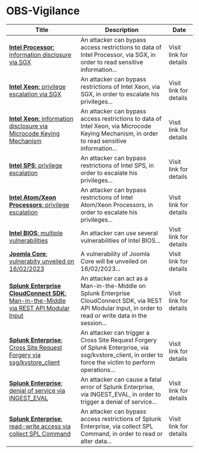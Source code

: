 

# OBS-Vigilance

 |Title|Description|Date|
 |---|---|---|
 |[<a href="https://vigilance.fr/vulnerability/Intel-Processor-information-disclosure-via-SGX-40566" class="noirorange"><b>Intel Processor</b>: information disclosure via SGX</a>](https://vigilance.fr/vulnerability/Intel-Processor-information-disclosure-via-SGX-40566)|An attacker can bypass access restrictions to data of Intel Processor, via SGX, in order to read sensitive information...|Visit link for details|
 |[<a href="https://vigilance.fr/vulnerability/Intel-Xeon-privilege-escalation-via-SGX-40565" class="noirorange"><b>Intel Xeon</b>: privilege escalation via SGX</a>](https://vigilance.fr/vulnerability/Intel-Xeon-privilege-escalation-via-SGX-40565)|An attacker can bypass restrictions of Intel Xeon, via SGX, in order to escalate his privileges...|Visit link for details|
 |[<a href="https://vigilance.fr/vulnerability/Intel-Xeon-information-disclosure-via-Microcode-Keying-Mechanism-40564" class="noirorange"><b>Intel Xeon</b>: information disclosure via Microcode Keying Mechanism</a>](https://vigilance.fr/vulnerability/Intel-Xeon-information-disclosure-via-Microcode-Keying-Mechanism-40564)|An attacker can bypass access restrictions to data of Intel Xeon, via Microcode Keying Mechanism, in order to read sensitive information...|Visit link for details|
 |[<a href="https://vigilance.fr/vulnerability/Intel-SPS-privilege-escalation-40563" class="noirorange"><b>Intel SPS</b>: privilege escalation</a>](https://vigilance.fr/vulnerability/Intel-SPS-privilege-escalation-40563)|An attacker can bypass restrictions of Intel SPS, in order to escalate his privileges...|Visit link for details|
 |[<a href="https://vigilance.fr/vulnerability/Intel-Atom-Xeon-Processors-privilege-escalation-40562" class="noirorange"><b>Intel Atom/Xeon Processors</b>: privilege escalation</a>](https://vigilance.fr/vulnerability/Intel-Atom-Xeon-Processors-privilege-escalation-40562)|An attacker can bypass restrictions of Intel Atom/Xeon Processors, in order to escalate his privileges...|Visit link for details|
 |[<a href="https://vigilance.fr/vulnerability/Intel-BIOS-multiple-vulnerabilities-40559" class="noirorange"><b>Intel BIOS</b>: multiple vulnerabilities</a>](https://vigilance.fr/vulnerability/Intel-BIOS-multiple-vulnerabilities-40559)|An attacker can use several vulnerabilities of Intel BIOS...|Visit link for details|
 |[<a href="https://vigilance.fr/vulnerability/Joomla-Core-vulnerabity-unveiled-on-16-02-2023-40558" class="noirorange"><b>Joomla Core</b>: vulnerabity unveiled on 16/02/2023</a>](https://vigilance.fr/vulnerability/Joomla-Core-vulnerabity-unveiled-on-16-02-2023-40558)|A vulnerability of Joomla Core will be unveiled on 16/02/2023...|Visit link for details|
 |[<a href="https://vigilance.fr/vulnerability/Splunk-Enterprise-CloudConnect-SDK-Man-in-the-Middle-via-REST-API-Modular-Input-40557" class="noirorange"><b>Splunk Enterprise CloudConnect SDK</b>: Man-in-the-Middle via REST API Modular Input</a>](https://vigilance.fr/vulnerability/Splunk-Enterprise-CloudConnect-SDK-Man-in-the-Middle-via-REST-API-Modular-Input-40557)|An attacker can act as a Man-in-the-Middle on Splunk Enterprise CloudConnect SDK, via REST API Modular Input, in order to read or write data in the session...|Visit link for details|
 |[<a href="https://vigilance.fr/vulnerability/Splunk-Enterprise-Cross-Site-Request-Forgery-via-ssg-kvstore-client-40556" class="noirorange"><b>Splunk Enterprise</b>: Cross Site Request Forgery via ssg/kvstore_client</a>](https://vigilance.fr/vulnerability/Splunk-Enterprise-Cross-Site-Request-Forgery-via-ssg-kvstore-client-40556)|An attacker can trigger a Cross Site Request Forgery of Splunk Enterprise, via ssg/kvstore_client, in order to force the victim to perform operations...|Visit link for details|
 |[<a href="https://vigilance.fr/vulnerability/Splunk-Enterprise-denial-of-service-via-INGEST-EVAL-40555" class="noirorange"><b>Splunk Enterprise</b>: denial of service via INGEST_EVAL</a>](https://vigilance.fr/vulnerability/Splunk-Enterprise-denial-of-service-via-INGEST-EVAL-40555)|An attacker can cause a fatal error of Splunk Enterprise, via INGEST_EVAL, in order to trigger a denial of service...|Visit link for details|
 |[<a href="https://vigilance.fr/vulnerability/Splunk-Enterprise-read-write-access-via-collect-SPL-Command-40554" class="noirorange"><b>Splunk Enterprise</b>: read-write access via collect SPL Command</a>](https://vigilance.fr/vulnerability/Splunk-Enterprise-read-write-access-via-collect-SPL-Command-40554)|An attacker can bypass access restrictions of Splunk Enterprise, via collect SPL Command, in order to read or alter data...|Visit link for details|
 